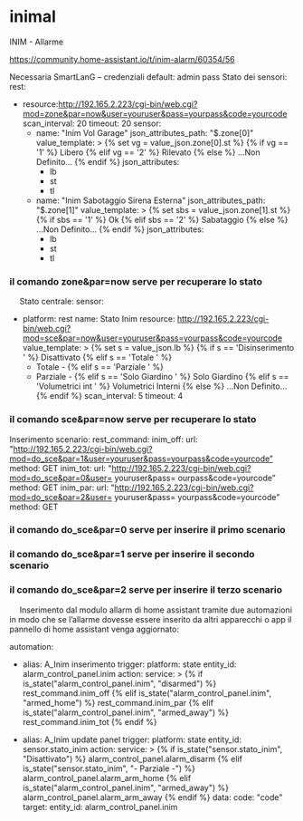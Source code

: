 # inimal
INIM - Allarme

https://community.home-assistant.io/t/inim-alarm/60354/56

Necessaria SmartLanG – credenziali default: admin pass 
Stato dei sensori:	
rest:
  - resource:http://192.165.2.223/cgi-bin/web.cgi?mod=zone&par=now&user=youruser&pass=yourpass&code=yourcode
    scan_interval: 20
    timeout: 20
    sensor:
      - name: "Inim Vol Garage"
        json_attributes_path: "$.zone[0]"
        value_template: >
          {% set vg = value_json.zone[0].st %}
          {% if vg == '1' %}
          Libero
          {% elif vg == '2' %}
          Rilevato
          {% else %}
          ...Non Definito...
          {% endif %}
        json_attributes:
          - lb
          - st
          - tl
      - name: "Inim Sabotaggio Sirena Esterna"
        json_attributes_path: "$.zone[1]"
        value_template: >
          {% set sbs = value_json.zone[1].st %}
          {% if sbs == '1' %}
          Ok
          {% elif sbs == '2' %}
          Sabataggio
          {% else %}
          ...Non Definito...
          {% endif %}
        json_attributes:
          - lb
          - st
          - tl

### il comando zone&par=now serve per recuperare lo stato

 
Stato centrale:
sensor:
  - platform: rest
    name: Stato Inim
    resource: http://192.165.2.223/cgi-bin/web.cgi?mod=sce&par=now&user=youruser&pass=yourpass&code=yourcode
    value_template: >
      {% set s = value_json.lb %}
      {% if s == 'Disinserimento  ' %}
      Disattivato
      {% elif s == 'Totale          ' %}
      - Totale -
      {% elif s == 'Parziale        ' %}
      - Parziale -
      {% elif s == 'Solo Giardino   ' %}
      Solo Giardino
      {% elif s == 'Volumetrici int  ' %}
      Volumetrici Interni
      {% else %}
      ...Non Definito...
      {% endif %}
    scan_interval: 5
    timeout: 4

### il comando sce&par=now serve per recuperare lo stato


Inserimento scenario:
rest_command:
  inim_off: 
    url: "http://192.165.2.223/cgi-bin/web.cgi?mod=do_sce&par=1&user=youruser&pass=yourpass&code=yourcode”
    method: GET
  inim_tot:
    url: "http://192.165.2.223/cgi-bin/web.cgi?mod=do_sce&par=0&user= youruser&pass= ourpass&code=yourcode”
    method: GET
  inim_par: 
    url: "http://192.165.2.223/cgi-bin/web.cgi?mod=do_sce&par=2&user= youruser&pass= yourpass&code=yourcode”
    method: GET

### il comando do_sce&par=0 serve per inserire il primo scenario
### il comando do_sce&par=1 serve per inserire il secondo scenario
### il comando do_sce&par=2 serve per inserire il terzo scenario

 
Inserimento dal modulo allarm di home assistant tramite due automazioni in modo che se l’allarme dovesse essere inserito da altri apparecchi o app il pannello di home assistant venga aggiornato:

automation:
- alias: A_Inim inserimento
  trigger:
    platform: state
    entity_id: alarm_control_panel.inim
  action:
    service: >
      {% if is_state("alarm_control_panel.inim", "disarmed") %} rest_command.inim_off
      {% elif is_state("alarm_control_panel.inim", "armed_home") %} rest_command.inim_par
      {% elif is_state("alarm_control_panel.inim", "armed_away") %} rest_command.inim_tot
      {% endif %}

- alias: A_Inim update panel
  trigger:
    platform: state
    entity_id: sensor.stato_inim
  action:
    service: >
      {% if is_state("sensor.stato_inim", "Disattivato") %} 
      alarm_control_panel.alarm_disarm
      {% elif is_state("sensor.stato_inim", "- Parziale -") %}
      alarm_control_panel.alarm_arm_home
      {% elif is_state("alarm_control_panel.inim", "armed_away") %}
      alarm_control_panel.alarm_arm_away
      {% endif %}
    data:
      code: "code"
    target:
      entity_id: alarm_control_panel.inim
